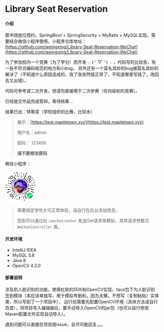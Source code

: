 # Library Seat Reservation

#### 介绍
图书馆座位预约，SpringBoot + SpringSecurity + MyBatis + MySQL实现。需要结合微信小程序使用，小程序仓库地址：[https://github.com/weingxing/Library-Seat-Reservation-WeChat](https://github.com/weingxing/Library-Seat-Reservation-WeChat)

为了参加校内一个竞赛（为了学分）而开发 ╮(╯▽╰)╭ ，代码写的比较急，有一些不符合编码规范的地方和小bug，
另外还有一个莫名其妙的bug被莫名其妙的解决了（不知道什么原因造成的，改了改突然就正常了，不知道哪里写错了，改回去又出错）。

代码可参考或二次开发，但请勿直接用于二次参赛（任何级别的竞赛）。

已经提交作品完成答辩，等待结果...

结果已出：特等奖（学校组织的比赛，比较水）




> 展示：[https://test.mapletown.xyz](https://test.mapletown.xyz)
>
> 用户名：admin
>
> 密码： 123456
>
> **请不要修改密码**

微信小程序：

<img src='./miniprogram.jpg' width='20%' />

> 需要绑定学号才可正常体验，请自行在后台添加信息。
>
> 签到可以通过向 `/wechat/enter` 发送Get请求来模拟，具体请求参数见 `WeChatController` 类。


#### 开发环境
- IntelliJ IDEA
- MySQL 5.6
- Java 8
- OpenCV 4.3.0


#### 部署说明
涉及到人脸识别的功能，使用虹软的SDK和OpenCV实现，face包下为人脸识别签到模块（本应该单独写，用于模拟考勤机，因为太懒，不想写（复制粘贴）实体类，所以写到了一个项目中），
运行前需要先配置OpenCV环境（具体方法请自行百度），将项目导入编辑器后，要手动导入OpenCV的jar包（也可以自行修改Maven配置文件实现自动导入）。


遇到问题可以直接在项目提issue，会尽可能回复。。。

